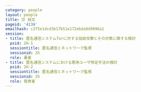 ```yaml
---
category: people
layout: people
title: 宗 裕文
pageid: '4136'
emailhash: c2f5e1dcd3b17b51e172ebda9d9996a1
session:
- title: 匿名通信システムTorに対する指紋攻撃とその対策に関する検討
  psid: 2H-1
  sessiontitle: 匿名通信とネットワーク監視
  sessionid: 2h
  role: 著者
- title: 匿名通信システムにおける悪用ユーザ特定手法の検討
  psid: 2H-2
  sessiontitle: 匿名通信とネットワーク監視
  sessionid: 2h
  role: 発表者
---
```

